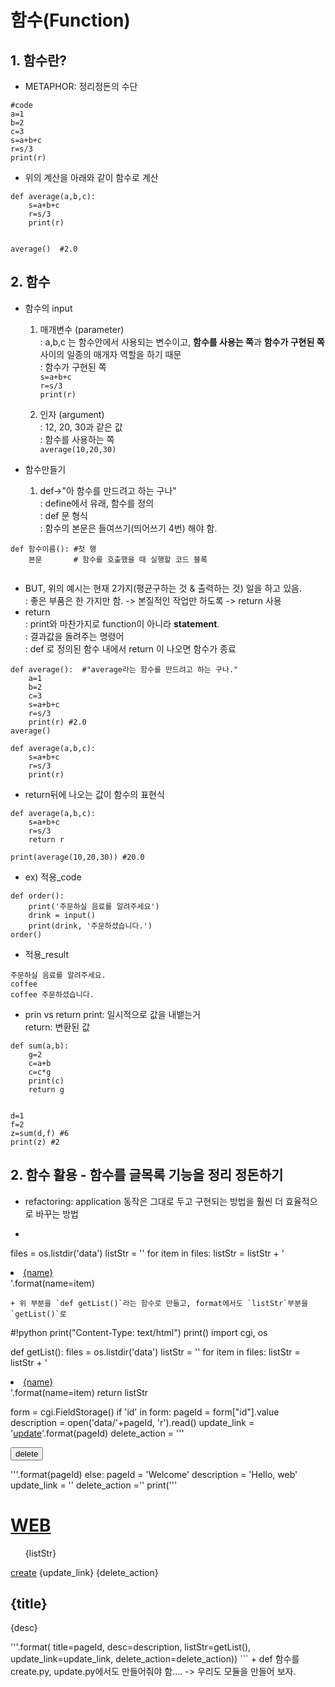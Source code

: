 # 함수(Function) <br>
## 1. 함수란? <br>
+ METAPHOR: 정리정돈의 수단 <br>
```
#code
a=1
b=2
c=3
s=a+b+c
r=s/3
print(r)
```

+ 위의 계산을 아래와 같이 함수로 계산 <br>
```
def average(a,b,c):
    s=a+b+c
    r=s/3
    print(r)
    
    
average()  #2.0
```
## 2. 함수
+ 함수의 input <br>
  1) 매개변수 (parameter) <br>
  : a,b,c 는 함수안에서 사용되는 변수이고, **함수를 사용는 쪽**과 **함수가 구현된 쪽** 사이의 일종의 매개자 역할을 하기 때문 <br>
  : 함수가 구현된 쪽 <br>
    `s=a+b+c` <br>
    `r=s/3` <br>
    `print(r)` <br>

  2) 인자 (argument) <br>
  : 12, 20, 30과 같은 값 <br>
  : 함수를 사용하는 쪽 <br>
  `average(10,20,30)`


+ 함수만들기
  1) def->"아 함수를 만드려고 하는 구나" <br>
: define에서 유래, 함수를 정의 <br>
: def 문 형식 <br>
: 함수의 본문은 들여쓰기(띄어쓰기 4번) 해야 함. <br>
 ```
 def 함수이름(): #첫 행
     본문       # 함수를 호출했을 때 실행할 코드 블록
     
 ```
  + BUT, 위의 예시는 현재 2가지(평균구하는 것 & 출력하는 것) 일을 하고 있음. <br>
: 좋은 부품은 한 가지만 함. -> 본질적인 작업만 하도록 -> return 사용 <br>
  + return <br>
: print와 마찬가지로 function이 아니라 **statement**. <br>
: 결과값을 돌려주는 명령어 <br> 
: def 로 정의된 함수 내에서 return 이 나오면 함수가 종료 <br>
``` 
def average():  #"average라는 함수를 만드려고 하는 구나."
    a=1
    b=2
    c=3
    s=a+b+c
    r=s/3
    print(r) #2.0
average()
```
    
```
def average(a,b,c):
    s=a+b+c
    r=s/3
    print(r)
```
+ return뒤에 나오는 값이 함수의 표현식 <br>
```
def average(a,b,c):
    s=a+b+c
    r=s/3
    return r

print(average(10,20,30)) #20.0
```
+ ex) 적용_code <br>
```
def order():                             
    print('주문하실 음료를 알려주세요')  
    drink = input()                      
    print(drink, '주문하셨습니다.')
order()
```
+ 적용_result <br>
```
주문하실 음료를 알려주세요.
coffee
coffee 주문하셨습니다.
```
+ prin vs return
print: 일시적으로 값을 내뱉는거 <br>
return: 변환된 값 <br>
```
def sum(a,b):
    g=2
    c=a+b
    c=c*g
    print(c)
    return g
    

d=1
f=2
z=sum(d,f) #6
print(z) #2
```

## 2. 함수 활용 - 함수를 글목록 기능을 정리 정돈하기 <br>
+ refactoring: application 동작은 그대로 두고 구현되는 방법을 훨씬 더 효율적으로 바꾸는 방법
+ ```
files = os.listdir('data')
listStr = ''
for item in files:
    listStr = listStr + '<li><a href="index.py?id={name}">{name}</a></li>'.format(name=item)
```
+ 위 부분을 `def getList()`라는 함수로 만들고, format에서도 `listStr`부분을 `getList()`로 
 ```
#!python
print("Content-Type: text/html")
print()
import cgi, os

def getList():
    files = os.listdir('data')
    listStr = ''
    for item in files:
        listStr = listStr + '<li><a 
        href="index.py?id={name}">{name}</a></li>'.format(name=item)
    return listStr


form = cgi.FieldStorage()
if 'id' in form:
    pageId = form["id"].value
    description = open('data/'+pageId, 'r').read()
    update_link = '<a href="update.py?id={}">update</a>'.format(pageId)
    delete_action = '''
        <form action="process_delete.py" method="post">
            <input type="hidden" name="pageId" value="{}">
            <input type="submit" value="delete">
        </form>
    '''.format(pageId)
else:
    pageId = 'Welcome'
    description = 'Hello, web'
    update_link = ''
    delete_action =''
print('''<!doctype html>
<html>
<head>
  <title>WEB1 - Welcome</title>
  <meta charset="utf-8">
</head>
<body>
  <h1><a href="index.py">WEB</a></h1>
  <ol>
    {listStr}
  </ol>
  <a href="create.py">create</a>
  {update_link}
  {delete_action}
  <h2>{title}</h2>
  <p>{desc}</p>
</body>
</html>
'''.format(
    title=pageId, 
    desc=description, 
    listStr=getList(), 
    update_link=update_link, 
    delete_action=delete_action))
```
+ def 함수를 create.py, update.py에서도 만들어줘야 함.... -> 우리도 모듈을 만들어 보자.

